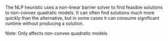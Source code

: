 The NLP heuristic uses a non-linear barrier solver to find feasible solutions to non-convex quadratic models. It can
often find solutions much more quickly than the alternative, but in some cases it can consume significant runtime
without producing a solution.

Note: Only affects non-convex quadratic models